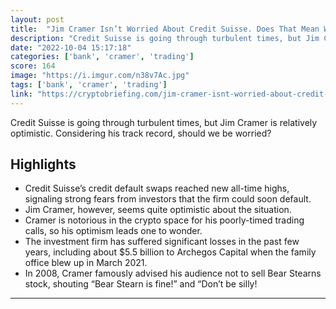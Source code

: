 ```yaml
---
layout: post
title:  "Jim Cramer Isn’t Worried About Credit Suisse. Does That Mean We Should Be?"
description: "Credit Suisse is going through turbulent times, but Jim Cramer is relatively optimistic. Considering his track record, should we be worried?"
date: "2022-10-04 15:17:18"
categories: ['bank', 'cramer', 'trading']
score: 164
image: "https://i.imgur.com/n38v7Ac.jpg"
tags: ['bank', 'cramer', 'trading']
link: "https://cryptobriefing.com/jim-cramer-isnt-worried-about-credit-suisse-does-that-mean-we-should-be/"
---
```


Credit Suisse is going through turbulent times, but Jim Cramer is relatively optimistic. Considering his track record, should we be worried?

## Highlights

- Credit Suisse’s credit default swaps reached new all-time highs, signaling strong fears from investors that the firm could soon default.
- Jim Cramer, however, seems quite optimistic about the situation.
- Cramer is notorious in the crypto space for his poorly-timed trading calls, so his optimism leads one to wonder.
- The investment firm has suffered significant losses in the past few years, including about $5.5 billion to Archegos Capital when the family office blew up in March 2021.
- In 2008, Cramer famously advised his audience not to sell Bear Stearns stock, shouting “Bear Stearn is fine!” and “Don’t be silly!

---
